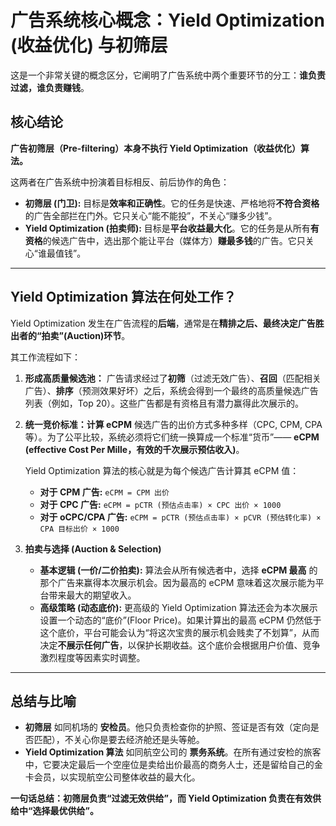 # 广告系统核心概念：Yield Optimization (收益优化) 与初筛层

这是一个非常关键的概念区分，它阐明了广告系统中两个重要环节的分工：**谁负责过滤，谁负责赚钱**。

## 核心结论

**广告初筛层（Pre-filtering）本身不执行 Yield Optimization（收益优化）算法。**

这两者在广告系统中扮演着目标相反、前后协作的角色：

*   **初筛层 (门卫):** 目标是**效率和正确性**。它的任务是快速、严格地将**不符合资格**的广告全部拦在门外。它只关心“能不能投”，不关心“赚多少钱”。
*   **Yield Optimization (拍卖师):** 目标是**平台收益最大化**。它的任务是从所有**有资格**的候选广告中，选出那个能让平台（媒体方）**赚最多钱**的广告。它只关心“谁最值钱”。

---

## Yield Optimization 算法在何处工作？

Yield Optimization 发生在广告流程的**后端**，通常是在**精排之后、最终决定广告胜出者的“拍卖”(Auction)环节**。

其工作流程如下：

1.  **形成高质量候选池：**
    广告请求经过了**初筛**（过滤无效广告）、**召回**（匹配相关广告）、**排序**（预测效果好坏）之后，系统会得到一个最终的高质量候选广告列表（例如，Top 20）。这些广告都是有资格且有潜力赢得此次展示的。

2.  **统一竞价标准：计算 eCPM**
    候选广告的出价方式多种多样（CPC, CPM, CPA 等）。为了公平比较，系统必须将它们统一换算成一个标准“货币”—— **eCPM (effective Cost Per Mille，有效的千次展示预估收入)**。

    Yield Optimization 算法的核心就是为每个候选广告计算其 eCPM 值：
    *   **对于 CPM 广告:** `eCPM = CPM 出价`
    *   **对于 CPC 广告:** `eCPM = pCTR (预估点击率) × CPC 出价 × 1000`
    *   **对于 oCPC/CPA 广告:** `eCPM = pCTR (预估点击率) × pCVR (预估转化率) × CPA 目标出价 × 1000`

3.  **拍卖与选择 (Auction & Selection)**
    *   **基本逻辑 (一价/二价拍卖):** 算法会从所有候选者中，选择 **eCPM 最高** 的那个广告来赢得本次展示机会。因为最高的 eCPM 意味着这次展示能为平台带来最大的期望收入。
    *   **高级策略 (动态底价):** 更高级的 Yield Optimization 算法还会为本次展示设置一个动态的“底价”(Floor Price)。如果计算出的最高 eCPM 仍然低于这个底价，平台可能会认为“将这次宝贵的展示机会贱卖了不划算”，从而决定**不展示任何广告**，以保护长期收益。这个底价会根据用户价值、竞争激烈程度等因素实时调整。

---

## 总结与比喻

*   **初筛层** 如同机场的 **安检员**。他只负责检查你的护照、签证是否有效（定向是否匹配），不关心你是要去经济舱还是头等舱。
*   **Yield Optimization 算法** 如同航空公司的 **票务系统**。在所有通过安检的旅客中，它要决定最后一个空座位是卖给出价最高的商务人士，还是留给自己的金卡会员，以实现航空公司整体收益的最大化。

**一句话总结：初筛层负责“过滤无效供给”，而 Yield Optimization 负责在有效供给中“选择最优供给”。**
